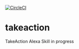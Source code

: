 [![CircleCI](https://circleci.com/gh/curena/takeaction/tree/master.svg?style=svg)](https://circleci.com/gh/curena/takeaction/tree/master)

# takeaction
TakeAction Alexa Skill in progress
